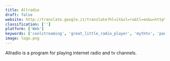 ```yaml
---
title: Allradio
draft: false 
website: http://translate.google.it/translate?hl=it&sl=ru&tl=en&u=http%3A%2F%2Fwww.all-radio.net%2F
classification: ['']
platform: ['Web']
keywords: ['coolstreaming', 'great_little_radio_player', 'mythtv', 'pandora', 'pouchin_tv_mod', 'radiobar', 'simple_radio', 'streamtuner2', 'tv-browser', 'tapinradio', 'webvideocap', 'zapping']
image: logo.png
---
```

Allradio is a program for playing internet radio and tv channels.